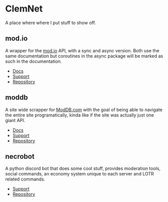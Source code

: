 # ClemNet

A place where where I put stuff to show off. 

## mod.io

A wrapper for the [mod.io](https://mod.io/) API, with a sync and async version. Both use the same documentation but coroutines in the async package will be marked as such in the documentation.

* [Docs](https://modio.readthedocs.io)
* [Support](https://discord.gg/Hkq7X7n)
* [Repository](https://github.com/ClementJ18/mod.io)

## moddb

A site wide scrapper for [ModDB.com](https://www.moddb.com/) with the goal of being able to navigate the entire site programatically, kinda like if the site was actually just one giant API.

* [Docs](https://moddb.readthedocs.io)
* [Support](https://discord.gg/Ape8bZt)
* [Repository](https://github.com/ClementJ18/moddb)

## necrobot

A python discord bot that does some cool stuff, provides moderation tools, social commands, an economy system unique to each server and LOTR related commands.

* [Support](https://discord.gg/Ape8bZt)
* [Repository](https://github.com/ClementJ18/necrobot)


